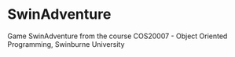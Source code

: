 # SwinAdventure
Game SwinAdventure from the course COS20007 - Object Oriented Programming, Swinburne University
